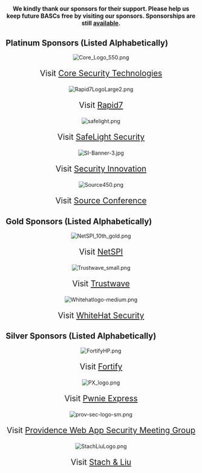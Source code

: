 <center>

<div style="font-size:110%; font-weight:bold;">

We kindly thank our sponsors for their support. Please help us keep
future BASCs free by visiting our sponsors.
Sponsorships are still [available](2011_BASC_Sponsorship "wikilink").

</div>

</center>

## Platinum Sponsors (Listed Alphabetically)

<center>




![Core_Logo_550.png](Core_Logo_550.png "Core_Logo_550.png")

<div style="font-size:150%">

Visit [Core Security Technologies](http://www.coresecurity.com)

</div>




![Rapid7LogoLarge2.png](Rapid7LogoLarge2.png "Rapid7LogoLarge2.png")

<div style="font-size:150%">

Visit [Rapid7](http://www.rapid7.com)

</div>




![safelight.png](safelight.png "safelight.png")

<div style="font-size:150%">

Visit [SafeLight Security](http://safelightsecurity.com/)

</div>




![SI-Banner-3.jpg](SI-Banner-3.jpg "SI-Banner-3.jpg")

<div style="font-size:150%">

Visit [Security Innovation](http://www.securityinnovation.com)

</div>




![Source450.png](Source450.png "Source450.png")

<div style="font-size:150%">

Visit [Source Conference](http://www.sourceconference.com/)

</div>




</center>

## Gold Sponsors (Listed Alphabetically)

<center>




![NetSPI_10th_gold.png](NetSPI_10th_gold.png "NetSPI_10th_gold.png")

<div style="font-size:150%">

Visit [NetSPI](http://www.netspi.com/)

</div>




![Trustwave_small.png](Trustwave_small.png "Trustwave_small.png")

<div style="font-size:150%">

Visit [Trustwave](http://www.trustwave.com/)

</div>




![Whitehatlogo-medium.png](Whitehatlogo-medium.png
"Whitehatlogo-medium.png")

<div style="font-size:150%">

Visit [WhiteHat Security](https://www.whitehatsec.com/)

</div>





</center>

## Silver Sponsors (Listed Alphabetically)

<center>




![FortifyHP.png](FortifyHP.png "FortifyHP.png")

<div style="font-size:150%">

Visit [Fortify](http://www.fortify.com/)

</div>




![PX_logo.png](PX_logo.png "PX_logo.png")

<div style="font-size:150%">

Visit [Pwnie Express](http://www.pwnieexpress.com/)

</div>




![prov-sec-logo-sm.png](prov-sec-logo-sm.png "prov-sec-logo-sm.png")

<div style="font-size:150%">

Visit [Providence Web App Security Meeting
Group](http://www.provwebappsec.info/)

</div>




![StachLiuLogo.png](StachLiuLogo.png "StachLiuLogo.png")

<div style="font-size:150%">

Visit [Stach & Liu](http://www.stachliu.com/)

</div>





</center>